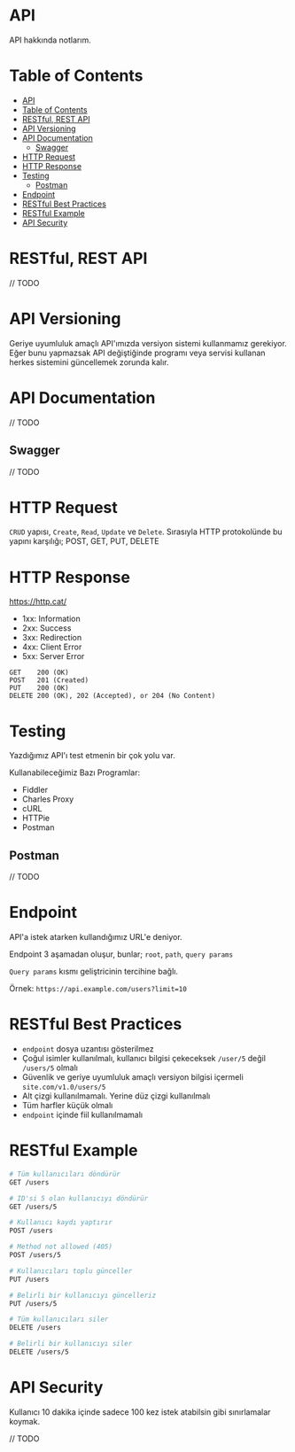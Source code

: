 # API

API hakkında notlarım.

# Table of Contents

- [API](#api)
- [Table of Contents](#table-of-contents)
- [RESTful, REST API](#restful-rest-api)
- [API Versioning](#api-versioning)
- [API Documentation](#api-documentation)
  - [Swagger](#swagger)
- [HTTP Request](#http-request)
- [HTTP Response](#http-response)
- [Testing](#testing)
  - [Postman](#postman)
- [Endpoint](#endpoint)
- [RESTful Best Practices](#restful-best-practices)
- [RESTful Example](#restful-example)
- [API Security](#api-security)

# RESTful, REST API

// TODO

# API Versioning

Geriye uyumluluk amaçlı API'ımızda versiyon sistemi kullanmamız gerekiyor. Eğer bunu yapmazsak API değiştiğinde programı veya servisi kullanan herkes sistemini güncellemek zorunda kalır.

# API Documentation

// TODO

## Swagger

// TODO

# HTTP Request

`CRUD` yapısı, `Create`, `Read`, `Update` ve `Delete`. Sırasıyla HTTP protokolünde bu yapını karşılığı; POST, GET, PUT, DELETE

# HTTP Response

https://http.cat/

- 1xx: Information
- 2xx: Success
- 3xx: Redirection
- 4xx: Client Error
- 5xx: Server Error

```
GET    200 (OK)
POST   201 (Created)
PUT    200 (OK)
DELETE 200 (OK), 202 (Accepted), or 204 (No Content)
```

# Testing

Yazdığımız API'ı test etmenin bir çok yolu var.

Kullanabileceğimiz Bazı Programlar:

- Fiddler
- Charles Proxy
- cURL
- HTTPie
- Postman

## Postman

// TODO

# Endpoint

API'a istek atarken kullandığımız URL'e deniyor.

Endpoint 3 aşamadan oluşur, bunlar; `root`, `path`, `query params`

`Query params` kısmı geliştricinin tercihine bağlı.

Örnek: `https://api.example.com/users?limit=10`

# RESTful Best Practices

- `endpoint` dosya uzantısı gösterilmez
- Çoğul isimler kullanılmalı, kullanıcı bilgisi çekeceksek `/user/5` değil `/users/5` olmalı
- Güvenlik ve geriye uyumluluk amaçlı versiyon bilgisi içermeli `site.com/v1.0/users/5`
- Alt çizgi kullanılmamalı. Yerine düz çizgi kullanılmalı
- Tüm harfler küçük olmalı
- `endpoint` içinde fiil kullanılmamalı

# RESTful Example

```bash
# Tüm kullanıcıları döndürür
GET /users

# ID'si 5 olan kullanıcıyı döndürür
GET /users/5

# Kullanıcı kaydı yaptırır
POST /users

# Method not allowed (405)
POST /users/5

# Kullanıcıları toplu günceller
PUT /users

# Belirli bir kullanıcıyı güncelleriz
PUT /users/5

# Tüm kullanıcıları siler
DELETE /users

# Belirli bir kullanıcıyı siler
DELETE /users/5
```

# API Security

Kullanıcı 10 dakika içinde sadece 100 kez istek atabilsin gibi sınırlamalar koymak.

// TODO
